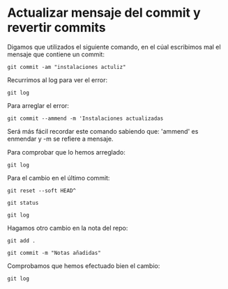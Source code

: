 # Actualizar mensaje del commit y revertir commits

Digamos que utilizados el siguiente comando, en el cúal escribimos mal el mensaje que contiene un commit:
<pre><code>git commit -am "instalaciones actuliz"</pre></code>

Recurrimos al log para ver el error:
<pre><code>git log</pre></code>
Para arreglar el error:
<pre><code>git commit --ammend -m 'Instalaciones actualizadas</pre></code>
Será más fácil recordar este comando sabiendo que: 'ammend' es enmendar y -m se refiere a mensaje.

Para comprobar que lo hemos arreglado:
<pre><code>git log</pre></code>

Para el cambio en el último commit:
<pre><code>git reset --soft HEAD^</pre></code>
<pre><code>git status</pre></code>
<pre><code>git log</pre></code>

Hagamos otro cambio en la nota del repo:
<pre><code>git add .</pre></code>
<pre><code>git commit -m "Notas añadidas"</pre></code>
Comprobamos que hemos efectuado bien el cambio:
<pre><code>git log</pre></code>
